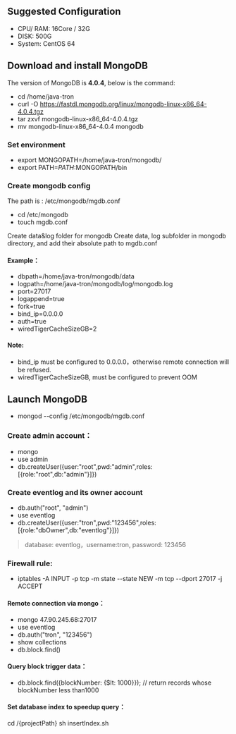 ## Suggested Configuration
- CPU/ RAM: 16Core / 32G	
- DISK: 500G	
- System: CentOS 64

## Download and install MongoDB
The version of MongoDB is **4.0.4**, below is the command:

- cd /home/java-tron
- curl -O https://fastdl.mongodb.org/linux/mongodb-linux-x86_64-4.0.4.tgz
- tar zxvf mongodb-linux-x86_64-4.0.4.tgz
- mv mongodb-linux-x86_64-4.0.4 mongodb

### Set environment
- export MONGOPATH=/home/java-tron/mongodb/
- export PATH=$PATH:$MONGOPATH/bin

### Create mongodb config
The path is : /etc/mongodb/mgdb.conf

- cd /etc/mongodb
- touch mgdb.conf

Create data&log folder for mongodb
Create data, log subfolder in mongodb directory,  and add their absolute path to mgdb.conf

#### Example：
- dbpath=/home/java-tron/mongodb/data
- logpath=/home/java-tron/mongodb/log/mongodb.log
- port=27017
- logappend=true
- fork=true
- bind_ip=0.0.0.0
- auth=true
- wiredTigerCacheSizeGB=2

#### Note:
- bind_ip must be configured to 0.0.0.0，otherwise remote connection will be refused.
- wiredTigerCacheSizeGB, must be configured to prevent OOM

## Launch MongoDB
  - mongod  --config /etc/mongodb/mgdb.conf
### Create admin account：
- mongo
- use admin
- db.createUser({user:"root",pwd:"admin",roles:[{role:"root",db:"admin"}]})

### Create eventlog and its owner account
- db.auth("root", "admin")
- use eventlog
- db.createUser({user:"tron",pwd:"123456",roles:[{role:"dbOwner",db:"eventlog"}]})

> database: eventlog，username:tron, password: 123456

### Firewall rule:
- iptables -A INPUT -p tcp -m state --state NEW -m tcp --dport 27017 -j ACCEPT

#### Remote connection via mongo：
- mongo 47.90.245.68:27017
- use eventlog
- db.auth("tron", "123456")
- show collections
- db.block.find()

#### Query block trigger data：
-  db.block.find({blockNumber: {$lt: 1000}});  // return records whose blockNumber less than1000

#### Set database index to speedup query：
cd /{projectPath}
sh insertIndex.sh
